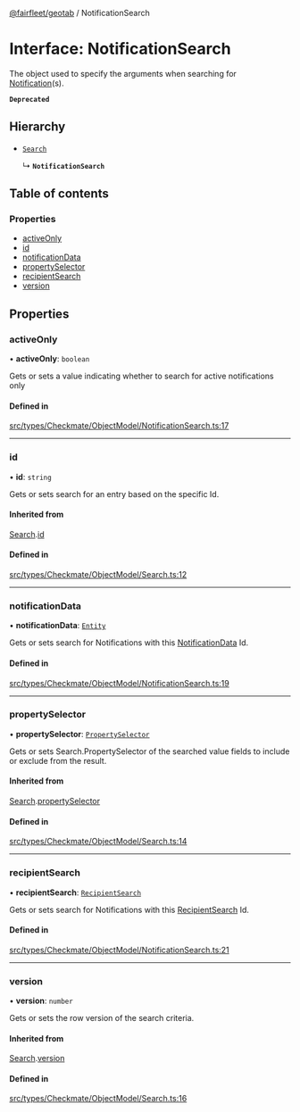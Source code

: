 [@fairfleet/geotab](../README.md) / NotificationSearch

# Interface: NotificationSearch

The object used to specify the arguments when searching for
 [Notification](Notification.md)(s).

**`Deprecated`**

## Hierarchy

- [`Search`](Search.md)

  ↳ **`NotificationSearch`**

## Table of contents

### Properties

- [activeOnly](NotificationSearch.md#activeonly)
- [id](NotificationSearch.md#id)
- [notificationData](NotificationSearch.md#notificationdata)
- [propertySelector](NotificationSearch.md#propertyselector)
- [recipientSearch](NotificationSearch.md#recipientsearch)
- [version](NotificationSearch.md#version)

## Properties

### activeOnly

• **activeOnly**: `boolean`

Gets or sets a value indicating whether to search for active notifications only

#### Defined in

[src/types/Checkmate/ObjectModel/NotificationSearch.ts:17](https://github.com/fairfleet/geotab/blob/b682f10/src/types/Checkmate/ObjectModel/NotificationSearch.ts#L17)

___

### id

• **id**: `string`

Gets or sets search for an entry based on the specific Id.

#### Inherited from

[Search](Search.md).[id](Search.md#id)

#### Defined in

[src/types/Checkmate/ObjectModel/Search.ts:12](https://github.com/fairfleet/geotab/blob/b682f10/src/types/Checkmate/ObjectModel/Search.ts#L12)

___

### notificationData

• **notificationData**: [`Entity`](Entity.md)

Gets or sets search for Notifications with this [NotificationData](../README.md#notificationdata) Id.

#### Defined in

[src/types/Checkmate/ObjectModel/NotificationSearch.ts:19](https://github.com/fairfleet/geotab/blob/b682f10/src/types/Checkmate/ObjectModel/NotificationSearch.ts#L19)

___

### propertySelector

• **propertySelector**: [`PropertySelector`](PropertySelector.md)

Gets or sets Search.PropertySelector of the searched value fields to include or exclude from the result.

#### Inherited from

[Search](Search.md).[propertySelector](Search.md#propertyselector)

#### Defined in

[src/types/Checkmate/ObjectModel/Search.ts:14](https://github.com/fairfleet/geotab/blob/b682f10/src/types/Checkmate/ObjectModel/Search.ts#L14)

___

### recipientSearch

• **recipientSearch**: [`RecipientSearch`](RecipientSearch.md)

Gets or sets search for Notifications with this [RecipientSearch](RecipientSearch.md) Id.

#### Defined in

[src/types/Checkmate/ObjectModel/NotificationSearch.ts:21](https://github.com/fairfleet/geotab/blob/b682f10/src/types/Checkmate/ObjectModel/NotificationSearch.ts#L21)

___

### version

• **version**: `number`

Gets or sets the row version of the search criteria.

#### Inherited from

[Search](Search.md).[version](Search.md#version)

#### Defined in

[src/types/Checkmate/ObjectModel/Search.ts:16](https://github.com/fairfleet/geotab/blob/b682f10/src/types/Checkmate/ObjectModel/Search.ts#L16)
